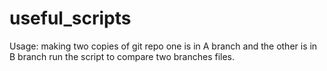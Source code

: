 # useful_scripts
Usage: making two copies of git repo
       one is in A branch and the other is in B branch
       run the script to compare two branches files. 